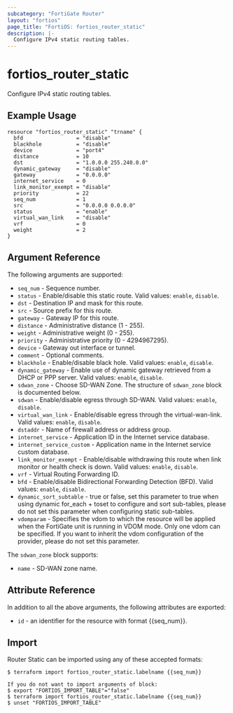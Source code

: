 ```yaml
---
subcategory: "FortiGate Router"
layout: "fortios"
page_title: "FortiOS: fortios_router_static"
description: |-
  Configure IPv4 static routing tables.
---
```


# fortios_router_static
Configure IPv4 static routing tables.

## Example Usage

```hcl
resource "fortios_router_static" "trname" {
  bfd                 = "disable"
  blackhole           = "disable"
  device              = "port4"
  distance            = 10
  dst                 = "1.0.0.0 255.240.0.0"
  dynamic_gateway     = "disable"
  gateway             = "0.0.0.0"
  internet_service    = 0
  link_monitor_exempt = "disable"
  priority            = 22
  seq_num             = 1
  src                 = "0.0.0.0 0.0.0.0"
  status              = "enable"
  virtual_wan_link    = "disable"
  vrf                 = 0
  weight              = 2
}
```

## Argument Reference

The following arguments are supported:

* `seq_num` - Sequence number.
* `status` - Enable/disable this static route. Valid values: `enable`, `disable`.
* `dst` - Destination IP and mask for this route.
* `src` - Source prefix for this route.
* `gateway` - Gateway IP for this route.
* `distance` - Administrative distance (1 - 255).
* `weight` - Administrative weight (0 - 255).
* `priority` - Administrative priority (0 - 4294967295).
* `device` - Gateway out interface or tunnel.
* `comment` - Optional comments.
* `blackhole` - Enable/disable black hole. Valid values: `enable`, `disable`.
* `dynamic_gateway` - Enable use of dynamic gateway retrieved from a DHCP or PPP server. Valid values: `enable`, `disable`.
* `sdwan_zone` - Choose SD-WAN Zone. The structure of `sdwan_zone` block is documented below.
* `sdwan` - Enable/disable egress through SD-WAN. Valid values: `enable`, `disable`.
* `virtual_wan_link` - Enable/disable egress through the virtual-wan-link. Valid values: `enable`, `disable`.
* `dstaddr` - Name of firewall address or address group.
* `internet_service` - Application ID in the Internet service database.
* `internet_service_custom` - Application name in the Internet service custom database.
* `link_monitor_exempt` - Enable/disable withdrawing this route when link monitor or health check is down. Valid values: `enable`, `disable`.
* `vrf` - Virtual Routing Forwarding ID.
* `bfd` - Enable/disable Bidirectional Forwarding Detection (BFD). Valid values: `enable`, `disable`.
* `dynamic_sort_subtable` - true or false, set this parameter to true when using dynamic for_each + toset to configure and sort sub-tables, please do not set this parameter when configuring static sub-tables.
* `vdomparam` - Specifies the vdom to which the resource will be applied when the FortiGate unit is running in VDOM mode. Only one vdom can be specified. If you want to inherit the vdom configuration of the provider, please do not set this parameter.

The `sdwan_zone` block supports:

* `name` - SD-WAN zone name.


## Attribute Reference

In addition to all the above arguments, the following attributes are exported:
* `id` - an identifier for the resource with format {{seq_num}}.

## Import

Router Static can be imported using any of these accepted formats:
```
$ terraform import fortios_router_static.labelname {{seq_num}}

If you do not want to import arguments of block:
$ export "FORTIOS_IMPORT_TABLE"="false"
$ terraform import fortios_router_static.labelname {{seq_num}}
$ unset "FORTIOS_IMPORT_TABLE"
```
